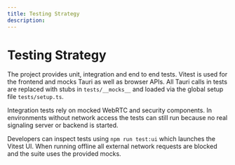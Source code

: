 ```yaml
---
title: Testing Strategy
description: 
---
```

# Testing Strategy

The project provides unit, integration and end to end tests. Vitest is used for the frontend and mocks Tauri as well as browser APIs. All Tauri calls in tests are replaced with stubs in `tests/__mocks__` and loaded via the global setup file `tests/setup.ts`.

Integration tests rely on mocked WebRTC and security components. In environments without network access the tests can still run because no real signaling server or backend is started.

Developers can inspect tests using `npm run test:ui` which launches the Vitest UI. When running offline all external network requests are blocked and the suite uses the provided mocks.
